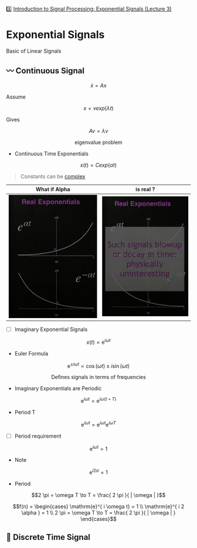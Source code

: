 :three: [Introduction to Signal Processing: Exponential Signals (Lecture 3)](https://youtu.be/B6GPKiRHnsk)


# Exponential Signals


Basic of Linear Signals

## :wavy_dash: Continuous Signal


```math
\dot{x} = A x
```

Assume

```math
x = v exp(\lambda t)
```

Gives

```math
A v = \lambda v
```

```math
\text{ eigenvalue problem }
```

* Continuous Time Exponentials

```math
x(t) = C exp(\alpha t)
```

> Constants can be [complex](https://en.wikipedia.org/wiki/Complex_number)


| What if Alpha | is real ?  |
|-------------------------------|------------------------------------------------|
| <img src=images/exponential-sequence.png width='' height='' > </img> | <img src=images/exponential-sequence-blow.png width='' height='' > </img>  |

- [ ] Imaginary Exponential Signals

```math
x(t) = \mathrm{e}^{i \omega t}
```

* Euler Formula

```math
\mathrm{e}^{\pm i \omega t} = \cos ( \omega t ) \pm i \sin ( \omega t )
```

```math
\text { Defines signals in terms of frequencies }
```

* Imaginary Exponentials are Periodic

```math
\mathrm{e}^{ i \omega t} = \mathrm{e}^{ i \omega ( t + T ) }
```

- Period T

```math
\mathrm{e}^{ i \omega t} = \mathrm{e}^{ i \omega t } \mathrm{e}^{ i \omega T }
```

- [ ] Period requirement

```math
\mathrm{e}^{ i \omega t} = 1
```

- Note 

```math
\mathrm{e}^{ i 2 \alpha } = 1
```

- Period

```math
2 \pi = \omega T \to T = \frac{ 2 \pi }{ | \omega | }
```

```math
f(n) =
  \begin{cases}
    \mathrm{e}^{ i \omega t} = 1     \\
    \mathrm{e}^{ i 2 \alpha } = 1    \\
    2 \pi = \omega T \to T = \frac{ 2 \pi }{ | \omega | }
  \end{cases}
```

## :signal_strength: Discrete Time Signal

